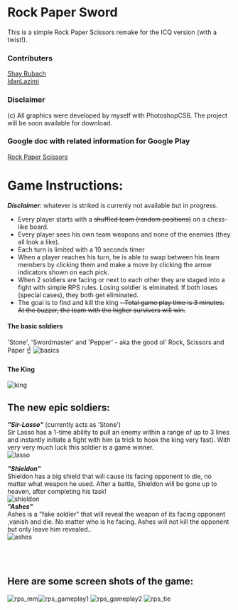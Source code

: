 


Rock Paper Sword
==

This is a simple Rock Paper Scissors remake for the ICQ version (with a twist!).

### Contributers
[Shay Rubach](https://github.com/ShayRubach)<br>
[IdanLazimi](https://github.com/idanlazimi)<br>

### Disclaimer 
(c) All graphics were developed by myself with PhotoshopCS6. The project will be soon available for download.

### Google doc with related information for Google Play
[Rock Paper Scissors](https://docs.google.com/document/d/1TWjrN5aKpjh7Nz05J5uJ0auW0kz8Dr69sh_PMqKd7kQ/edit?usp=sharing)

# Game Instructions:
***Disclaimer***:  whatever is striked is currenly not available but in progress.
- Every player starts with a ~~shuffled team (random positions)~~ on a chess-like board.
- Every player sees his own team weapons and none of the enemies (they all look a like).
- Each turn is limited with a 10 seconds timer
- When a player reaches his turn, he is able to swap between his team members by clicking them and make a move by clicking the arrow indicators shown on each pick.
- When 2 soldiers are facing or next to each other  they are staged into a fight with simple RPS rules. Losing soldier is elminated. If both loses (special cases), they both get eliminated.
- The goal is to find and kill the king
~~- Total game play time is 3 minutes. At the buzzer, the team with the higher survivers will win.~~

#### The basic soldiers<br>
'Stone', 'Swordmaster' and 'Pepper' - aka the good ol' Rock, Scissors and Paper  ☝️
![basics](https://user-images.githubusercontent.com/21342315/40282775-6522f9a0-5c74-11e8-80a9-367ec36218bb.png)
#### The King<br>
![king](https://user-images.githubusercontent.com/21342315/40282812-f5972290-5c74-11e8-9f23-60a0201b560b.png)
## The new epic soldiers:
 
***"Sir-Lasso"*** (currently acts as 'Stone')
<br>Sir Lasso has a 1-time ability to pull an enemy within a range of up to 3 lines and instantly initiate a fight with him (a trick to hook the king very fast). With very very much luck this soldier is a game winner.<br>
![lasso](https://user-images.githubusercontent.com/21342315/40282666-23eaa65a-5c73-11e8-87cc-9427df90948d.png)<br>

***"Shieldon"***
<br>Shieldon has a big shield that will cause its facing opponent to die, no matter what weapon he used. After a battle, Shieldon will be gone up to heaven, after completing his task!<br>
![shieldon](https://user-images.githubusercontent.com/21342315/40282701-7d78c9ea-5c73-11e8-931f-57b56d94b182.png)<br>
***"Ashes"***
<br>Ashes is a "fake soldier" that will reveal the weapon of its facing opponent ,vanish and die. No matter who is he facing. Ashes will not kill the opponent but only leave him revealed..<br>
![ashes](https://user-images.githubusercontent.com/21342315/40282705-95631574-5c73-11e8-9a24-5e1c437d2977.png)


<br><br>
Here are some screen shots of the game:
-     
 ![rps_mm](https://user-images.githubusercontent.com/21342315/43094503-6bf685b4-8eb3-11e8-9f12-d71e83167329.png)![rps_gameplay1](https://user-images.githubusercontent.com/21342315/43666292-85dcd49c-9773-11e8-9221-8ed2f43db534.png) ![rps_gameplay2](https://user-images.githubusercontent.com/21342315/43666313-a11ba698-9773-11e8-8194-e2b059c91fc1.png) ![rps_tie](https://user-images.githubusercontent.com/21342315/43666321-a90377c8-9773-11e8-9c1c-5b1ebf2bdbc0.png) 
 <br><br>

 